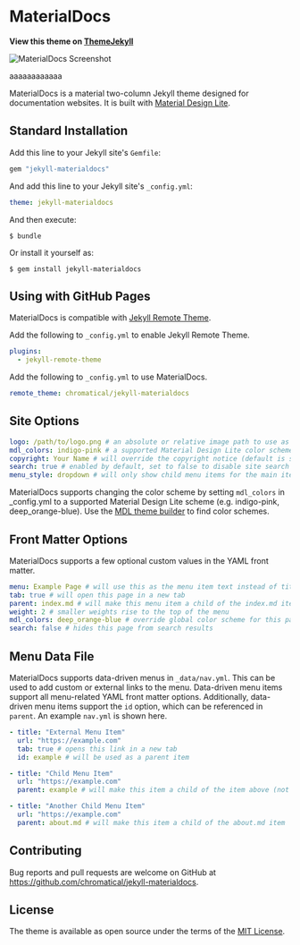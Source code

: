 # MaterialDocs

**View this theme on [ThemeJekyll](https://themejekyll.github.io/theme/materialdocs/)**

![MaterialDocs Screenshot](screenshot.png)

aaaaaaaaaaaa

MaterialDocs is a material two-column Jekyll theme designed for documentation websites.  It is built with [Material Design Lite](https://getmdl.io).

## Standard Installation

Add this line to your Jekyll site's `Gemfile`:

```ruby
gem "jekyll-materialdocs"
```

And add this line to your Jekyll site's `_config.yml`:

```yaml
theme: jekyll-materialdocs
```

And then execute:

    $ bundle

Or install it yourself as:

    $ gem install jekyll-materialdocs

## Using with GitHub Pages

MaterialDocs is compatible with [Jekyll Remote Theme](https://github.com/benbalter/jekyll-remote-theme).

Add the following to `_config.yml` to enable Jekyll Remote Theme.

```yaml
plugins:
  - jekyll-remote-theme
```

Add the following to `_config.yml` to use MaterialDocs.

```yaml
remote_theme: chromatical/jekyll-materialdocs
```

## Site Options
```yaml
logo: /path/to/logo.png # an absolute or relative image path to use as the site logo
mdl_colors: indigo-pink # a supported Material Design Lite color scheme
copyright: Your Name # will override the copyright notice (default is site title)
search: true # enabled by default, set to false to disable site search
menu_style: dropdown # will only show child menu items for the main item selected
```
MaterialDocs supports changing the color scheme by setting `mdl_colors` in _config.yml to a supported Material Design Lite scheme (e.g. indigo-pink, deep_orange-blue).  Use the [MDL theme builder](https://getmdl.io/customize/index.html) to find color schemes.

## Front Matter Options

MaterialDocs supports a few optional custom values in the YAML front matter.
```yaml
menu: Example Page # will use this as the menu item text instead of title, set to false to remove from menu
tab: true # will open this page in a new tab
parent: index.md # will make this menu item a child of the index.md item
weight: 2 # smaller weights rise to the top of the menu
mdl_colors: deep_orange-blue # override global color scheme for this page
search: false # hides this page from search results
```

## Menu Data File

MaterialDocs supports data-driven menus in `_data/nav.yml`.  This can be used to add custom or external links to the menu.  Data-driven menu items support all menu-related YAML front matter options.  Additionally, data-driven menu items support the `id` option, which can be referenced in `parent`.  An example `nav.yml` is shown here.

```yaml
- title: "External Menu Item"
  url: "https://example.com"
  tab: true # opens this link in a new tab
  id: example # will be used as a parent item

- title: "Child Menu Item"
  url: "https://example.com"
  parent: example # will make this item a child of the item above (not displayed when menu_style is set to 'dropdown')

- title: "Another Child Menu Item"
  url: "https://example.com"
  parent: about.md # will make this item a child of the about.md item
```

## Contributing

Bug reports and pull requests are welcome on GitHub at https://github.com/chromatical/jekyll-materialdocs.

## License

The theme is available as open source under the terms of the [MIT License](https://opensource.org/licenses/MIT).
